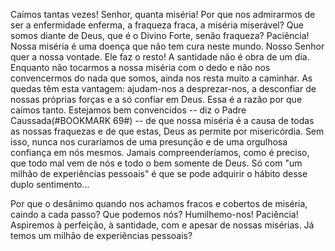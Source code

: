 
Caímos tantas vezes! Senhor, quanta miséria! Por que nos admirarmos de ser a enfermidade enferma, a fraqueza fraca, a miséria miserável? Que somos diante de Deus, que é o Divino Forte, senão fraqueza? Paciência! Nossa miséria é uma doença que não tem cura neste mundo. Nosso Senhor quer a nossa vontade. Ele faz o resto! A santidade não é obra de um dia. Enquanto não tocarmos a nossa miséria com o dedo e não nos convencermos do nada que somos, ainda nos resta muito a caminhar. As quedas têm esta vantagem: ajudam-nos a desprezar-nos, a desconfiar de nossas próprias forças e a só confiar em Deus. Essa é a razão por que caímos tanto. Estejamos bem convencidos -- diz o Padre Caussada(#BOOKMARK 69#) -- de que nossa miséria é a causa de todas as nossas fraquezas e de que estas, Deus as permite por misericórdia. Sem isso, nunca nos curaríamos de uma presunção e de uma orgulhosa confiança em nós mesmos. Jamais compreenderíamos, como é preciso, que todo mal vem de nós e todo o bem somente de Deus. Só com "um milhão de experiências pessoais" é que se pode adquirir o hábito desse duplo sentimento\...

Por que o desânimo quando nos achamos fracos e cobertos de miséria, caindo a cada passo? Que podemos nós? Humilhemo-nos! Paciência! Aspiremos à perfeição, à santidade, com e apesar de nossas misérias. Já temos um milhão de experiências pessoais?









